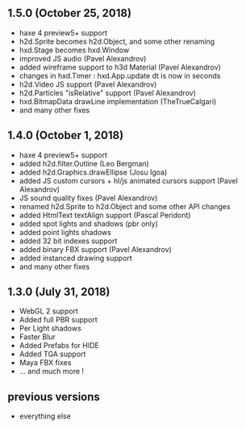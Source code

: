 ## 1.5.0 (October 25, 2018)

* haxe 4 preview5+ support
* h2d.Sprite becomes h2d.Object, and some other renaming
* hxd.Stage becomes hxd.Window
* improved JS audio (Pavel Alexandrov)
* added wireframe support to h3d Material (Pavel Alexandrov)
* changes in hxd.Timer : hxd.App.update dt is now in seconds
* h2d.Video JS support (Pavel Alexandrov)
* h2d.Particles "isRelative" support (Pavel Alexandrov)
* hxd.BitmapData drawLine implementation (TheTrueCalgari)
* and many other fixes

## 1.4.0 (October 1, 2018)

* haxe 4 preview5+ support
* added h2d.filter.Outline (Leo Bergman)
* added h2d.Graphics.drawEllipse (Josu Igoa)
* added JS custom cursors + hl/js animated cursors support (Pavel Alexandrov)
* JS sound quality fixes (Pavel Alexandrov)
* renamed h2d.Sprite to h2d.Object and some other API changes
* added HtmlText textAlign support (Pascal Peridont)
* added spot lights and shadows (pbr only)
* added point lights shadows
* added 32 bit indexes support
* added binary FBX support (Pavel Alexandrov)
* added instanced drawing support
* and many other fixes
## 1.3.0 (July 31, 2018)

* WebGL 2 support
* Added full PBR support
* Per Light shadows
* Faster Blur
* Added Prefabs for HIDE
* Added TGA support
* Maya FBX fixes
* ... and much more !

## previous versions

* everything else
